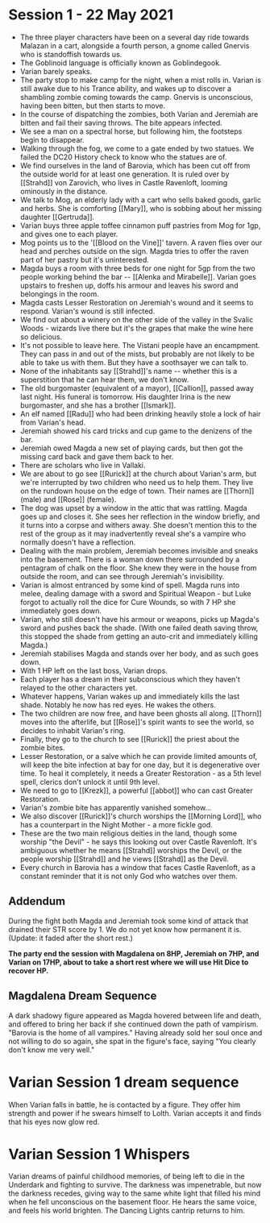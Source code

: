 # Session 1 - 22 May 2021

- The three player characters have been on a several day ride towards Malazan in a cart, alongside a fourth person, a gnome called Gnervis who is standoffish towards us.
- The Goblinoid language is officially known as Goblindegook.
- Varian barely speaks.
- The party stop to make camp for the night, when a mist rolls in. Varian is still awake due to his Trance ability, and wakes up to discover a shambling zombie coming towards the camp. Gnervis is unconscious, having been bitten, but then starts to move.
- In the course of dispatching the zombies, both Varian and Jeremiah are bitten and fail their saving throws. The bite appears infected.
- We see a man on a spectral horse, but following him, the footsteps begin to disappear.
- Walking through the fog, we come to a gate ended by two statues. We failed the DC20 History check to know who the statues are of.
- We find ourselves in the land of Barovia, which has been cut off from the outside world for at least one generation. It is ruled over by [[Strahd]] von Zarovich, who lives in Castle Ravenloft, looming ominously in the distance.
- We talk to Mog, an elderly lady with a cart who sells baked goods, garlic and herbs. She is comforting [[Mary]], who is sobbing about her missing daughter [[Gertruda]].
- Varian buys three apple toffee cinnamon puff pastries from Mog for 1gp, and gives one to each player.
- Mog points us to the '[[Blood on the Vine]]' tavern. A raven flies over our head and perches outside on the sign. Magda tries to offer the raven part of her pastry but it's uninterested.
- Magda buys a room with three beds for one night for 5gp from the two people working behind the bar -- [[Alenka and Mirabelle]]. Varian goes upstairs to freshen up, doffs his armour and leaves his sword and belongings in the room.
- Magda casts Lesser Restoration on Jeremiah's wound and it seems to respond. Varian's wound is still infected. 
- We find out about a winery on the other side of the valley in the Svalic Woods - wizards live there but it's the grapes that make the wine here so delicious.
- It's not possible to leave here. The Vistani people have an encampment. They can pass in and out of the mists, but probably are not likely to be able to take us with them. But they have a soothsayer we can talk to.
- None of the inhabitants say [[Strahd]]'s name -- whether this is a superstition that he can hear them, we don't know.
- The old burgomaster (equivalent of a mayor), [[Callion]], passed away last night. His funeral is tomorrow. His daughter Irina is the new burgomaster, and she has a brother [[Ismark]].
- An elf named [[Radu]] who had been drinking heavily stole a lock of hair from Varian's head.
- Jeremiah showed his card tricks and cup game to the denizens of the bar.
- Jeremiah owed Magda a new set of playing cards, but then got the missing card back and gave them back to her.
- There are scholars who live in Vallaki.
- We are about to go see [[Rurick]] at the church about Varian's arm, but we're interrupted by two children who need us to help them. They live on the rundown house on the edge of town. Their names are [[Thorn]] (male) and [[Rose]] (female).
- The dog was upset by a window in the attic that was rattling. Magda goes up and closes it. She sees her reflection in the window briefly, and it turns into a corpse and withers away. She doesn't mention this to the rest of the group as it may inadvertently reveal she's a vampire who normally doesn't have a reflection.
- Dealing with the main problem, Jeremiah becomes invisible and sneaks into the basement. There is a woman down there surrounded by a pentagram of chalk on the floor. She knew they were in the house from outside the room, and can see through Jeremiah's invisibility. 
- Varian is almost entranced by some kind of spell. Magda runs into melee, dealing damage with a sword and Spiritual Weapon - but Luke forgot to actually roll the dice for Cure Wounds, so with 7 HP she immediately goes down.
- Varian, who still doesn't have his armour or weapons, picks up Magda's sword and pushes back the shade. (With one failed death saving throw, this stopped the shade from getting an auto-crit and immediately killing Magda.)
- Jeremiah stabilises Magda and stands over her body, and as such goes down.
- With 1 HP left on the last boss, Varian drops.
- Each player has a dream in their subconscious which they haven't relayed to the other characters yet.
- Whatever happens, Varian wakes up and immediately kills the last shade. Notably he now has red eyes. He wakes the others.
- The two children are now free, and have been ghosts all along. [[Thorn]] moves into the afterlife, but [[Rose]]'s spirit wants to see the world, so decides to inhabit Varian's ring.
- Finally, they go to the church to see [[Rurick]] the priest about the zombie bites.
- Lesser Restoration, or a salve which he can provide limited amounts of, will keep the bite infection at bay for one day, but it is degenerative over time. To heal it completely, it needs a Greater Restoration - as a 5th level spell, clerics don't unlock it until 9th level.
- We need to go to [[Krezk]], a powerful [[abbot]] who can cast Greater Restoration.
- Varian's zombie bite has apparently vanished somehow...
- We also discover [[Rurick]]'s church worships the [[Morning Lord]], who has a counterpart in the Night Mother - a more fickle god. 
- These are the two main religious deities in the land, though some worship "the Devil" - he says this looking out over Castle Ravenloft. It's ambiguous whether he means [[Strahd]] worships the Devil, or the people worship [[Strahd]] and he views [[Strahd]] as the Devil.
- Every church in Barovia has a window that faces Castle Ravenloft, as a constant reminder that it is not only God who watches over them.

## Addendum

During the fight both Magda and Jeremiah took some kind of attack that drained their STR score by 1. We do not yet know how permanent it is. (Update: it faded after the short rest.)

**The party end the session with Magdalena on 8HP, Jeremiah on 7HP, and Varian on 17HP, about to take a short rest where we will use Hit Dice to recover HP.**

## Magdalena Dream Sequence

A dark shadowy figure appeared as Magda hovered between life and death, and offered to bring her back if she continued down the path of vampirism. "Barovia is the home of all vampires." Having already sold her soul once and not willing to do so again, she spat in the figure's face, saying "You clearly don't know me very well."


# Varian Session 1 dream sequence

When Varian falls in battle, he is contacted by a figure. They offer him strength and power if he swears himself to Lolth. Varian accepts it and finds that his eyes now glow red.

# Varian Session 1 Whispers

Varian dreams of painful childhood memories, of being left to die in the Underdark and fighting to survive. The darkness was impenetrable, but now the darkness recedes, giving way to the same white light that filled his mind when he fell unconscious on the basement floor. He hears the same voice, and feels his world brighten. The Dancing Lights cantrip returns to him.
